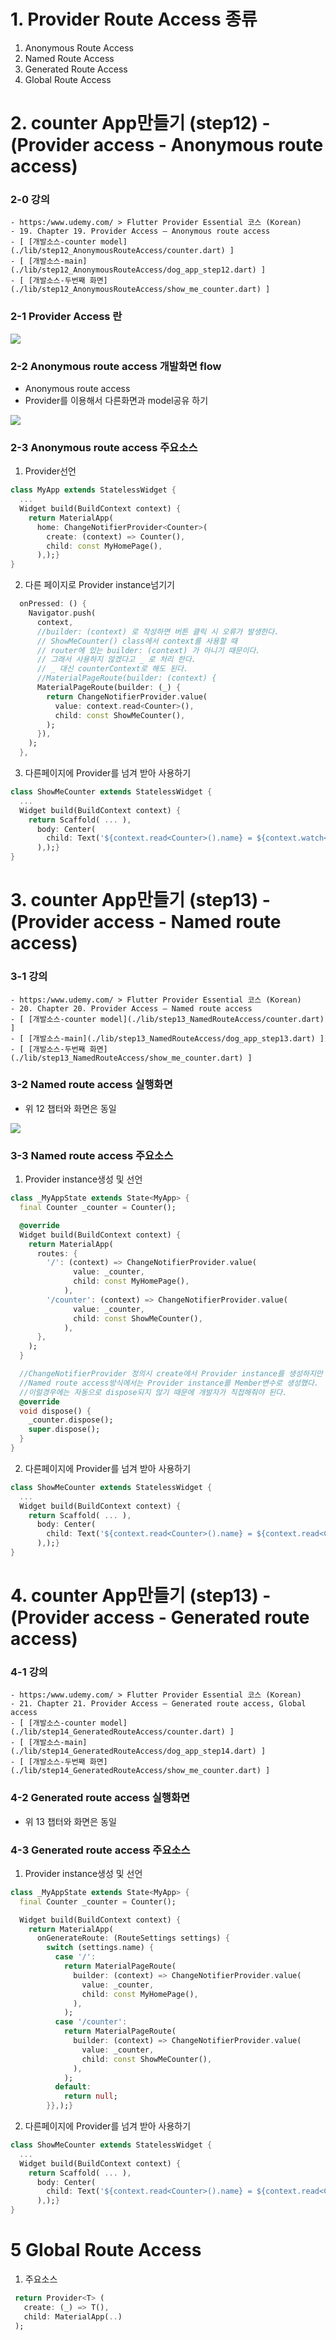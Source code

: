 # 1. Provider Route Access 종류
 1. Anonymous Route Access
 2. Named Route Access
 3. Generated Route Access
 4. Global Route Access

# 2. counter App만들기 (step12) - (Provider access - Anonymous route access)
### 2-0 강의
    - https:/www.udemy.com/ > Flutter Provider Essential 코스 (Korean)  
    - 19. Chapter 19. Provider Access – Anonymous route access
    - [ [개발소스-counter model](./lib/step12_AnonymousRouteAccess/counter.dart) ]
    - [ [개발소스-main](./lib/step12_AnonymousRouteAccess/dog_app_step12.dart) ]
    - [ [개발소스-두번째 화면](./lib/step12_AnonymousRouteAccess/show_me_counter.dart) ]

### 2-1 Provider Access 란 
  <img src="./README_images/provider_pattern_step12_ProviderAccess_100.png">

### 2-2 Anonymous route access 개발화면 flow
 - Anonymous route access
 - Provider를 이용해서 다른화면과 model공유 하기
 <img src="./README_images/provider_pattern_step12_ProviderAccess_110.png">

### 2-3 Anonymous route access 주요소스
 1. Provider선언
```dart
class MyApp extends StatelessWidget {
  ...
  Widget build(BuildContext context) {
    return MaterialApp(
      home: ChangeNotifierProvider<Counter>(
        create: (context) => Counter(),
        child: const MyHomePage(),
      ),);}
}
``` 

 2. 다른 페이지로 Provider instance넘기기
```dart
  onPressed: () {
    Navigator.push(
      context,
      //builder: (context) 로 작성하면 버튼 클릭 시 오류가 발생한다.
      // ShowMeCounter() class에서 context를 사용할 때
      // router에 있는 builder: (context) 가 아니기 때문이다.
      // 그래서 사용하지 않겠다고 _ 로 처리 한다.
      // _ 대신 counterContext로 해도 된다.
      //MaterialPageRoute(builder: (context) {
      MaterialPageRoute(builder: (_) {
        return ChangeNotifierProvider.value(
          value: context.read<Counter>(),
          child: const ShowMeCounter(),
        );
      }),
    );
  },
``` 
 3. 다른페이지에 Provider를 넘겨 받아 사용하기
```dart
class ShowMeCounter extends StatelessWidget {
  ...
  Widget build(BuildContext context) {
    return Scaffold( ... ),
      body: Center(
        child: Text('${context.read<Counter>().name} = ${context.watch<Counter>().counter}',),
      ),);}
}
```
   
      
   
   
      
   
   
# 3. counter App만들기 (step13) - (Provider access - Named route access)
### 3-1 강의
    - https:/www.udemy.com/ > Flutter Provider Essential 코스 (Korean)  
    - 20. Chapter 20. Provider Access – Named route access
    - [ [개발소스-counter model](./lib/step13_NamedRouteAccess/counter.dart) ]
    - [ [개발소스-main](./lib/step13_NamedRouteAccess/dog_app_step13.dart) ]
    - [ [개발소스-두번째 화면](./lib/step13_NamedRouteAccess/show_me_counter.dart) ]

### 3-2 Named route access 실행화면
 - 위 12 챕터와 화면은 동일
  <img src="./README_images/provider_pattern_step12_110.png">

### 3-3 Named route access 주요소스
 1. Provider instance생성 및 선언
```dart
class _MyAppState extends State<MyApp> {
  final Counter _counter = Counter();

  @override
  Widget build(BuildContext context) {
    return MaterialApp(
      routes: {
        '/': (context) => ChangeNotifierProvider.value(
              value: _counter,
              child: const MyHomePage(),
            ),
        '/counter': (context) => ChangeNotifierProvider.value(
              value: _counter,
              child: const ShowMeCounter(),
            ),
      },
    );
  }

  //ChangeNotifierProvider 정의시 create에서 Provider instance를 생성하지만
  //Named route access방식에서는 Provider instance를 Member변수로 생성했다.
  //이럴경우에는 자동으로 dispose되지 않기 때문에 개발자가 직접해줘야 된다.
  @override
  void dispose() {
    _counter.dispose();
    super.dispose();
  }
}
```  
 2. 다른페이지에 Provider를 넘겨 받아 사용하기
```dart
class ShowMeCounter extends StatelessWidget {
  ...
  Widget build(BuildContext context) {
    return Scaffold( ... ),
      body: Center(
        child: Text('${context.read<Counter>().name} = ${context.read<Counter>().counter}',),
      ),);}
}
```
    
   
      
   
   
      
   
   
# 4. counter App만들기 (step13) - (Provider access - Generated route access)
### 4-1 강의
    - https:/www.udemy.com/ > Flutter Provider Essential 코스 (Korean)  
    - 21. Chapter 21. Provider Access – Generated route access, Global access
    - [ [개발소스-counter model](./lib/step14_GeneratedRouteAccess/counter.dart) ]
    - [ [개발소스-main](./lib/step14_GeneratedRouteAccess/dog_app_step14.dart) ]
    - [ [개발소스-두번째 화면](./lib/step14_GeneratedRouteAccess/show_me_counter.dart) ]

### 4-2 Generated route access 실행화면
 - 위 13 챕터와 화면은 동일
  

### 4-3 Generated route access 주요소스
 1. Provider instance생성 및 선언
```dart
class _MyAppState extends State<MyApp> {
  final Counter _counter = Counter();

  Widget build(BuildContext context) {
    return MaterialApp(
      onGenerateRoute: (RouteSettings settings) {
        switch (settings.name) {
          case '/':
            return MaterialPageRoute(
              builder: (context) => ChangeNotifierProvider.value(
                value: _counter,
                child: const MyHomePage(),
              ),
            );
          case '/counter':
            return MaterialPageRoute(
              builder: (context) => ChangeNotifierProvider.value(
                value: _counter,
                child: const ShowMeCounter(),
              ),
            );
          default:
            return null;
        }},);}
```
 2. 다른페이지에 Provider를 넘겨 받아 사용하기
```dart
class ShowMeCounter extends StatelessWidget {
  ...
  Widget build(BuildContext context) {
    return Scaffold( ... ),
      body: Center(
        child: Text('${context.read<Counter>().name} = ${context.read<Counter>().counter}',),
      ),);}
}
```
    
   
      
   
   
      
   
   
# 5 Global Route Access
 1. 주요소스
 ```dart
  return Provider<T> (
    create: (_) => T(),
    child: MaterialApp(..)
  );
 ```   
